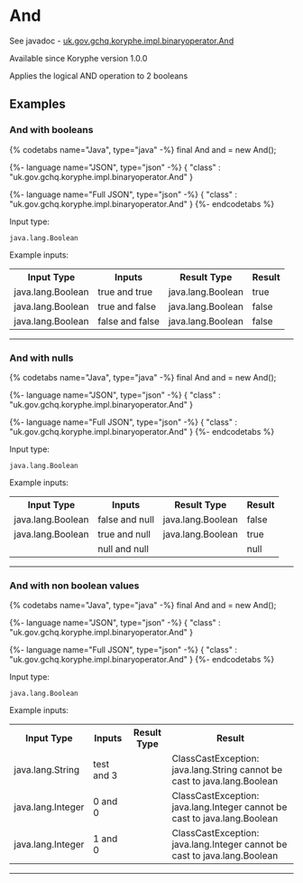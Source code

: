 # And
See javadoc - [uk.gov.gchq.koryphe.impl.binaryoperator.And](ref://../../javadoc/koryphe/uk/gov/gchq/koryphe/impl/binaryoperator/And.html)

Available since Koryphe version 1.0.0

Applies the logical AND operation to 2 booleans

## Examples

### And with booleans


{% codetabs name="Java", type="java" -%}
final And and = new And();

{%- language name="JSON", type="json" -%}
{
  "class" : "uk.gov.gchq.koryphe.impl.binaryoperator.And"
}

{%- language name="Full JSON", type="json" -%}
{
  "class" : "uk.gov.gchq.koryphe.impl.binaryoperator.And"
}
{%- endcodetabs %}

Input type:

```
java.lang.Boolean
```

Example inputs:
<table style="display: block;">
<tr><th>Input Type</th><th>Inputs</th><th>Result Type</th><th>Result</th></tr>
<tr><td>java.lang.Boolean</td><td>true and true</td><td>java.lang.Boolean</td><td>true</td></tr>
<tr><td>java.lang.Boolean</td><td>true and false</td><td>java.lang.Boolean</td><td>false</td></tr>
<tr><td>java.lang.Boolean</td><td>false and false</td><td>java.lang.Boolean</td><td>false</td></tr>
</table>

-----------------------------------------------

### And with nulls


{% codetabs name="Java", type="java" -%}
final And and = new And();

{%- language name="JSON", type="json" -%}
{
  "class" : "uk.gov.gchq.koryphe.impl.binaryoperator.And"
}

{%- language name="Full JSON", type="json" -%}
{
  "class" : "uk.gov.gchq.koryphe.impl.binaryoperator.And"
}
{%- endcodetabs %}

Input type:

```
java.lang.Boolean
```

Example inputs:
<table style="display: block;">
<tr><th>Input Type</th><th>Inputs</th><th>Result Type</th><th>Result</th></tr>
<tr><td>java.lang.Boolean</td><td>false and null</td><td>java.lang.Boolean</td><td>false</td></tr>
<tr><td>java.lang.Boolean</td><td>true and null</td><td>java.lang.Boolean</td><td>true</td></tr>
<tr><td></td><td>null and null</td><td></td><td>null</td></tr>
</table>

-----------------------------------------------

### And with non boolean values


{% codetabs name="Java", type="java" -%}
final And and = new And();

{%- language name="JSON", type="json" -%}
{
  "class" : "uk.gov.gchq.koryphe.impl.binaryoperator.And"
}

{%- language name="Full JSON", type="json" -%}
{
  "class" : "uk.gov.gchq.koryphe.impl.binaryoperator.And"
}
{%- endcodetabs %}

Input type:

```
java.lang.Boolean
```

Example inputs:
<table style="display: block;">
<tr><th>Input Type</th><th>Inputs</th><th>Result Type</th><th>Result</th></tr>
<tr><td>java.lang.String</td><td>test and 3</td><td></td><td>ClassCastException: java.lang.String cannot be cast to java.lang.Boolean</td></tr>
<tr><td>java.lang.Integer</td><td>0 and 0</td><td></td><td>ClassCastException: java.lang.Integer cannot be cast to java.lang.Boolean</td></tr>
<tr><td>java.lang.Integer</td><td>1 and 0</td><td></td><td>ClassCastException: java.lang.Integer cannot be cast to java.lang.Boolean</td></tr>
</table>

-----------------------------------------------


